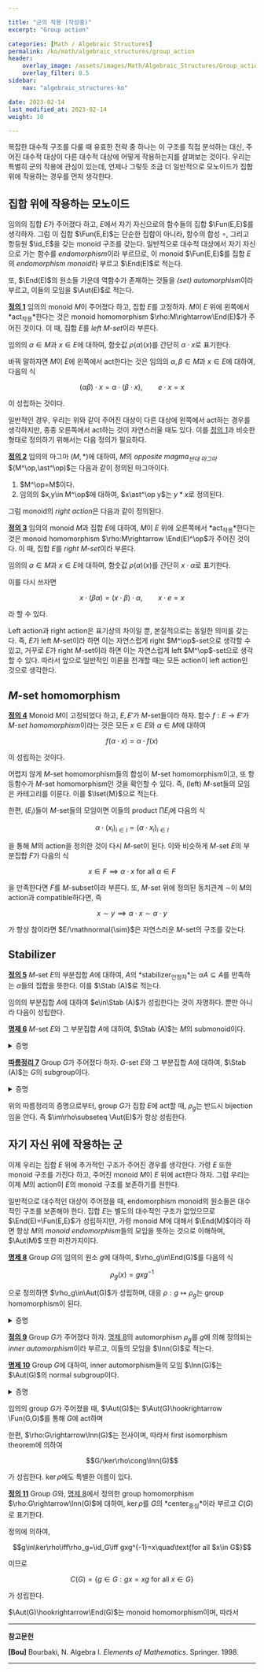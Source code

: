 ```yaml
---

title: "군의 작용 (작성중)"
excerpt: "Group action"

categories: [Math / Algebraic Structures]
permalink: /ko/math/algebraic_structures/group_action
header:
    overlay_image: /assets/images/Math/Algebraic_Structures/Group_action.png
    overlay_filter: 0.5
sidebar: 
    nav: "algebraic_structures-ko"

date: 2023-02-14
last_modified_at: 2023-02-14
weight: 10

---
```


복잡한 대수적 구조를 다룰 때 유효한 전략 중 하나는 이 구조를 직접 분석하는 대신, 주어진 대수적 대상이 다른 대수적 대상에 어떻게 작용하는지를 살펴보는 것이다. 우리는 특별히 군의 작용에 관심이 있는데, 언제나 그렇듯 조금 더 일반적으로 모노이드가 집합 위에 작용하는 경우를 먼저 생각한다.

## 집합 위에 작용하는 모노이드

임의의 집합 $E$가 주어졌다 하고, $E$에서 자기 자신으로의 함수들의 집합 $\Fun(E,E)$를 생각하자. 그럼 이 집합 $\Fun(E,E)$는 단순한 집합이 아니라, 함수의 합성 $\circ$, 그리고 항등원 $\id_E$을 갖는 monoid 구조를 갖는다. 일반적으로 대수적 대상에서 자기 자신으로 가는 함수를 *endomorphism*이라 부르므로, 이 monoid $\Fun(E,E)$를 집합 $E$의 *endomorphism monoid*라 부르고 $\End(E)$로 적는다. 

또, $\End(E)$의 원소들 가운데 역함수가 존재하는 것들을 *(set) automorphism*이라 부르고, 이들의 모임을 $\Aut(E)$로 적는다.

<div class="definition" markdown="1">

<ins id="df1">**정의 1**</ins> 임의의 monoid $M$이 주어졌다 하고, 집합 $E$를 고정하자. $M$이 $E$ 위에 왼쪽에서 *act<sub>작용</sub>*한다는 것은 monoid homomorphism $\rho:M\rightarrow\End(E)$가 주어진 것이다. 이 때, 집합 $E$를 *left $M$-set*이라 부른다.

임의의 $\alpha\in M$과 $x\in E$에 대하여, 함숫값 $\rho(\alpha)(x)$를 간단히 $\alpha\cdot x$로 표기한다. 

</div>

바꿔 말하자면 $M$이 $E$에 왼쪽에서 act한다는 것은 임의의 $\alpha,\beta\in M$과 $x\in E$에 대하여, 다음의 식

$$(\alpha\beta)\cdot x=\alpha\cdot(\beta\cdot x),\qquad e\cdot x=x$$

이 성립하는 것이다. 

일반적인 경우, 우리는 위와 같이 주어진 대상이 다른 대상에 왼쪽에서 act하는 경우를 생각하지만, 종종 오른쪽에서 act하는 것이 자연스러울 때도 있다. 이를 [정의 1](#df1)과 비슷한 형태로 정의하기 위해서는 다음 정의가 필요하다.

<div class="definition" markdown="1">

<ins id="df2">**정의 2**</ins> 임의의 마그마 $(M,\ast)$에 대하여, $M$의 *opposite magma<sub>반대 마그마</sub>* $(M^\op,\ast^\op)$는 다음과 같이 정의된 마그마이다.

1. $M^\op=M$이다.
2. 임의의 $x,y\in M^\op$에 대하여, $x\ast^\op y$는 $y\ast x$로 정의된다.

</div>

그럼 monoid의 *right action*은 다음과 같이 정의된다.

<div class="definition" markdown="1">

<ins id="df3">**정의 3**</ins> 임의의 monoid $M$과 집합 $E$에 대하여, $M$이 $E$ 위에 오른쪽에서 *act<sub>작용</sub>*한다는 것은 monoid homomorphism $\rho:M\rightarrow \End(E)^\op$가 주어진 것이다. 이 때, 집합 $E$를 *right $M$-set*이라 부른다.

임의의 $\alpha\in M$과 $x\in E$에 대하여, 함숫값 $\rho(\alpha)(x)$를 간단히 $x\cdot\alpha$로 표기한다.

</div>

이를 다시 쓰자면 

$$x\cdot(\beta\alpha)=(x\cdot\beta)\cdot\alpha,\qquad x\cdot e=x$$

라 할 수 있다. 

Left action과 right action은 표기상의 차이일 뿐, 본질적으로는 동일한 의미를 갖는다. 즉, $E$가 left $M$-set이라 하면 이는 자연스럽게 right $M^\op$-set으로 생각할 수 있고, 거꾸로 $E$가 right $M$-set이라 하면 이는 자연스럽게 left $M^\op$-set으로 생각할 수 있다. 따라서 앞으로 일반적인 이론을 전개할 때는 모든 action이 left action인 것으로 생각한다.

## $M$-set homomorphism

<div class="definition" markdown="1">

<ins id="df4">**정의 4**</ins> Monoid $M$이 고정되었다 하고, $E,E'$가 $M$-set들이라 하자. 함수 $f:E\rightarrow E'$가 *$M$-set homomorphism*이라는 것은 모든 $x\in E$와 $\alpha\in M$에 대하여

$$f(\alpha\cdot x)=\alpha\cdot f(x)$$

이 성립하는 것이다.

</div>

어렵지 않게 $M$-set homomorphism들의 합성이 $M$-set homomorphism이고, 또 항등함수가 $M$-set homomorphism인 것을 확인할 수 있다. 즉, (left) $M$-set들의 모임은 카테고리를 이룬다. 이를 $\lset{M}$으로 적는다.

한편, $(E_i)$들이 $M$-set들의 모임이면 이들의 product $\prod E_i$에 다음의 식

$$\alpha\cdot(x_i)_{i\in I}=(\alpha\cdot x_i)_{i\in I}$$

을 통해 $M$의 action을 정의한 것이 다시 $M$-set이 된다. 이와 비슷하게 $M$-set $E$의 부분집합 $F$가 다음의 식

$$x\in F\implies \alpha\cdot x\text{ for all $\alpha\in F$}$$

을 만족한다면 $F$를 $M$-subset이라 부른다. 또, $M$-set 위에 정의된 동치관계 $\sim$이 $M$의 action과 compatible하다면, 즉

$$x\sim y\implies\alpha\cdot x\sim\alpha\cdot y$$

가 항상 참이라면 $E/\mathnormal{\sim}$은 자연스러운 $M$-set의 구조를 갖는다. 

## Stabilizer

<div class="definition" markdown="1">

<ins id="df5">**정의 5**</ins> $M$-set $E$의 부분집합 $A$에 대하여, $A$의 *stabilizer<sub>안정자</sub>*는 $\alpha A\subseteq A$를 만족하는 $\alpha$들의 집합을 뜻한다. 이를 $\Stab (A)$로 적는다.

</div>

임의의 부분집합 $A$에 대하여 $e\in\Stab (A)$가 성립한다는 것이 자명하다. 뿐만 아니라 다음이 성립한다.

<div class="proposition" markdown="1">

<ins id="pp6">**명제 6**</ins> $M$-set $E$와 그 부분집합 $A$에 대하여, $\Stab (A)$는 $M$의 submonoid이다. 

</div>
<details class="proof" markdown="1">
<summary>증명</summary>

임의의 $x\in A$에 대하여 $e\cdot x=x\in A$이므로 $e\in\Stab A$임은 자명하다. 임의의 $\alpha,\beta\in A$에 대하여, 

$$(\alpha\beta)\cdot x=\alpha\cdot(\beta\cdot x)$$

이고, $\beta\in\Stab A$로부터 $\beta\cdot x\in A$이므로 우변은 $A$의 원소이다.

</details>

<div class="proposition" markdown="1">

<ins id="crl7">**따름정리 7**</ins> Group $G$가 주어졌다 하자. $G$-set $E$와 그 부분집합 $A$에 대하여, $\Stab (A)$는 $G$의 subgroup이다.

</div>
<details class="proof" markdown="1">
<summary>증명</summary>

임의의 $\alpha\in \Stab A$에 대하여, $\alpha^{-1}\in\Stab (A)$임만 보이면 충분하다. 그런데 임의의 $x\in A$에 대하여 

$$x=e\cdot x=\alpha\cdot(\alpha^{-1}\cdot x)$$

이므로 $x\in \alpha A$이고, 따라서 $A=\alpha A$가 성립한다. 이제 임의의 $y\in A=\alpha A$에 대하여, $y=\alpha\cdot x$라 하면

$$\alpha^{-1}\cdot y=\alpha^{-1}(\alpha\cdot x)=x\in A$$

이므로 $\alpha^{-1}\in\Stab (A)$가 성립한다.

</details>

위의 따름정리의 증명으로부터, group $G$가 집합 $E$에 act할 때, $\rho_g$는 반드시 bijection임을 안다. 즉 $\im\rho\subseteq \Aut(E)$가 항상 성립한다.

## 자기 자신 위에 작용하는 군

이제 우리는 집합 $E$ 위에 추가적인 구조가 주어진 경우를 생각한다. 가령 $E$ 또한 monoid 구조를 가진다 하고, 주어진 monoid $M$이 $E$ 위에 act한다 하자. 그럼 우리는 이제 $M$의 action이 $E$의 monoid 구조를 보존하기를 원한다. 

일반적으로 대수적인 대상이 주어졌을 때, endomorphism monoid의 원소들은 대수적인 구조를 보존해야 한다. 집합 $E$는 별도의 대수적인 구조가 없었으므로 $\End(E)=\Fun(E,E)$가 성립하지만, 가령 monoid $M$에 대해서 $\End(M)$이라 하면 항상 $M$의 *monoid endomorphism*들의 모임을 뜻하는 것으로 이해하며, $\Aut(M)$ 또한 마찬가지이다. 

<div class="proposition" markdown="1">

<ins id="pp8">**명제 8**</ins> Group $G$의 임의의 원소 $g$에 대하여, $\rho_g\in\End(G)$를 다음의 식

$$\rho_g(x)=gxg^{-1}$$

으로 정의하면 $\rho_g\in\Aut(G)$가 성립하며, 대응 $\rho:g\mapsto \rho_g$는 group homomorphism이 된다. 

</div>
<details class="proof" markdown="1">
<summary>증명</summary>

임의의 $x,y\in G$에 대하여

$$\rho_g(xy)=g(xy)g^{-1}=(gxg^{-1})(gyg^{-1})=\rho_g(x)\rho_g(y)$$

가 성립하는 것으로부터 $\rho_g$가 group homomorphism이라는 것을 안다. 따라서 $\im\rho_g\subseteq\Aut(G)$가 성립한다. 

한편 임의의 $g,h\in G$와 $x\in G$에 대하여,

$$\rho_{gh}(x)=(gh)x(gh)^{-1}=g(hxh^{-1})g^{-1}=(\rho_g\circ\rho_h)(x)$$

이므로 $\rho_{gh}=\rho_g\circ\rho_h$이다. 즉, $\rho:g\mapsto \rho_g$는 $G$에서 $\Aut(G)$로의 group homomorphism이다.

</details>

<div class="definition" markdown="1">

<ins id="df9">**정의 9**</ins> Group $G$가 주어졌다 하자. [명제 8](#pp8)의 automorphism $\rho_g$를 $g$에 의해 정의되는 *inner automorphism*이라 부르고, 이들의 모임을 $\Inn(G)$로 적는다.

</div>

<div class="proposition" markdown="1">

<ins id="pp10">**명제 10**</ins> Group $G$에 대하여, inner automorphism들의 모임 $\Inn(G)$는 $\Aut(G)$의 normal subgroup이다.

</div>
<details class="proof" markdown="1">
<summary>증명</summary>

$\Inn(G)$는 group homomorphism $\rho:G\rightarrow\Aut(G)$의 image이므로 $\Aut(G)$의 subgroup인 것은 자명하며, 따라서 $\Inn(G)$가 *normal* subgroup임만 보이면 충분하다. 

임의의 $f\in\Aut(G)$를 택하고, $g\in G$를 임의로 고정하자. $f\circ\rho_g\circ f^{-1}\in \Inn(G)$임을 보여야 한다. 이는 임의의 $x\in G$에 대하여, 

$$(f\circ\rho_g\circ f^{-1})(x)=f(gf^{-1}(x)g^{-1})=f(g)xf(g^{-1})=\rho_{f(g)}(x)$$

이므로 자명하다. 

</details>

임의의 group $G$가 주어졌을 때, $\Aut(G)$는 $\Aut(G)\hookrightarrow \Fun(G,G)$를 통해 $G$에 act하며 


한편, $\rho:G\rightarrow\Inn(G)$는 전사이며, 따라서 first isomorphism theorem에 의하여

$$G/\ker\rho\cong\Inn(G)$$

가 성립한다. $\ker\rho$에도 특별한 이름이 있다.

<div class="definition" markdown="1">

<ins id="df11">**정의 11**</ins> Group $G$와, [명제 8](#pp8)에서 정의한 group homomorphism $\rho:G\rightarrow\Inn(G)$에 대하여, $\ker\rho$를 $G$의 *center<sub>중심</sub>*이라 부르고 $C(G)$로 표기한다.

</div>

정의에 의하여,

$$g\in\ker\rho\iff\rho_g=\id_G\iff gxg^{-1}=x\quad\text{for all $x\in G$}$$

이므로

$$C(G)=\{g\in G:gx=xg\text{ for all $x\in G$}\}$$

가 성립한다. 

$\Aut(G)\hookrightarrow\End(G)$는 monoid homomorphism이며, 따라서 

---

**참고문헌**

**[Bou]** Bourbaki, N. Algebra I. *Elements of Mathematics*. Springer. 1998.  

---